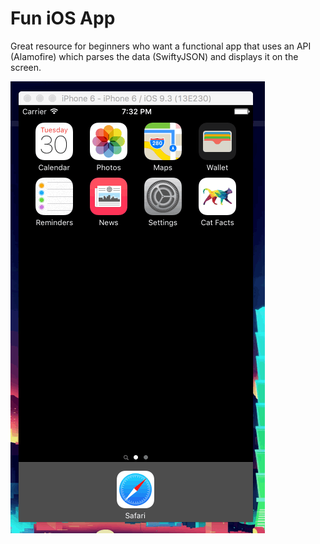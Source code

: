 
# Fun iOS App
Great resource for beginners who want a functional app that uses an API (Alamofire) which parses the data (SwiftyJSON) and displays it on the screen. 


![Cat factss gif](https://github.com/badalyan/iOS-Cat-Facts-App/blob/master/Cat%20Facts.gif)

